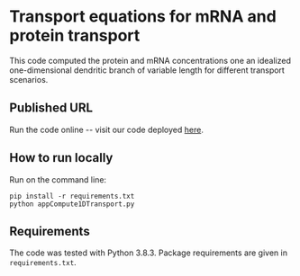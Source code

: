 # Transport equations for mRNA and protein transport

This code computed the protein and mRNA concentrations one an idealized one-dimensional dendritic branch of variable length for different transport scenarios.

## Published URL
Run the code online -- visit our code deployed [here](http://andreas05.pythonanywhere.com).

## How to run locally

Run on the command line:

````
pip install -r requirements.txt 
python appCompute1DTransport.py
````

## Requirements

The code was tested with Python 3.8.3. Package requirements are given in 
```requirements.txt```.